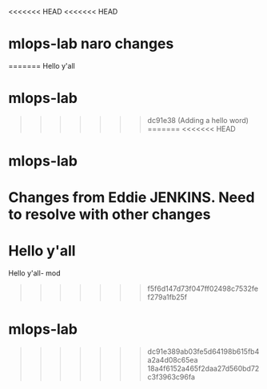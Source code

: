 <<<<<<< HEAD
<<<<<<< HEAD
# mlops-lab naro changes
=======
Hello y'all
# mlops-lab
>>>>>>> dc91e38 (Adding a hello word)
=======
<<<<<<< HEAD
# mlops-lab
Changes from Eddie JENKINS. Need to resolve with other changes
=======
Hello y'all
=======
Hello y'all- mod
>>>>>>> f5f6d147d73f047ff02498c7532fef279a1fb25f
# mlops-lab
>>>>>>> dc91e389ab03fe5d64198b615fb4a2a4d08c65ea
>>>>>>> 18a4f6152a465f2daa27d560bd72c3f3963c96fa
